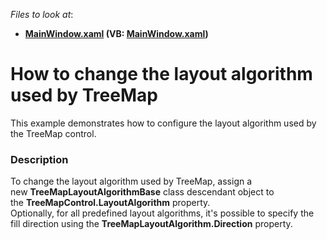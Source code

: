 <!-- default file list -->
*Files to look at*:

* **[MainWindow.xaml](./CS/TreeMapLayoutAlgorithmCustomizationSample/MainWindow.xaml) (VB: [MainWindow.xaml](./VB/TreeMapLayoutAlgorithmCustomizationSample/MainWindow.xaml))**
<!-- default file list end -->
# How to change the layout algorithm used by TreeMap


<p>This example demonstrates how to configure the layout algorithm used by the TreeMap control.</p>


<h3>Description</h3>

<p>To change the layout algorithm used by TreeMap, assign a new&nbsp;<strong>TreeMapLayoutAlgorithmBase</strong>&nbsp;class descendant object to the&nbsp;<strong>TreeMapControl.LayoutAlgorithm</strong>&nbsp;property.<br />Optionally, for all predefined layout algorithms, it's possible to specify the fill direction using the&nbsp;<strong>TreeMapLayoutAlgorithm.Direction</strong>&nbsp;property.</p>

<br/>


